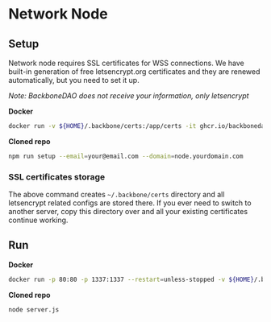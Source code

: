 # Network Node

## Setup

Network node requires SSL certificates for WSS connections. We have built-in generation of free letsencrypt.org certificates and they are renewed automatically, but you need to set it up.

*Note: BackboneDAO does not receive your information, only letsencrypt*

**Docker**
```bash
docker run -v ${HOME}/.backbone/certs:/app/certs -it ghcr.io/backbonedao/network-node npm run setup --email=your@email.com --domain=node.yourdomain.com
```

**Cloned repo**
```bash
npm run setup --email=your@email.com --domain=node.yourdomain.com
```

### SSL certificates storage
The above command creates `~/.backbone/certs` directory and all letsencrypt related configs are stored there. If you ever need to switch to another server, copy this directory over and all your existing certificates continue working.

## Run

**Docker**
```bash
docker run -p 80:80 -p 1337:1337 --restart=unless-stopped -v ${HOME}/.backbone/certs:/app/certs -dt ghcr.io/backbonedao/network-node
```

**Cloned repo**
```bash
node server.js
```
